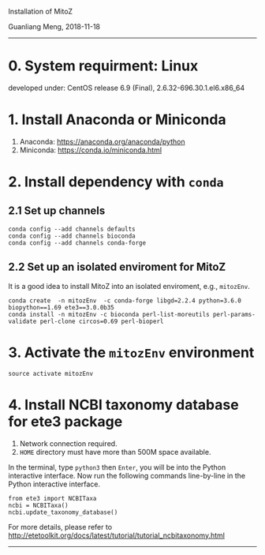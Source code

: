 Installation of MitoZ

Guanliang Meng, 2018-11-18

********************************************************************

# 0. System requirment: Linux

developed under: CentOS release 6.9 (Final), 2.6.32-696.30.1.el6.x86_64

# 1. Install Anaconda or Miniconda
1. Anaconda: https://anaconda.org/anaconda/python
2. Miniconda: https://conda.io/miniconda.html


# 2. Install dependency with `conda`

## 2.1 Set up channels

    conda config --add channels defaults
    conda config --add channels bioconda
    conda config --add channels conda-forge

## 2.2 Set up an isolated enviroment for MitoZ

It is a good idea to install MitoZ into an isolated enviroment, e.g., `mitozEnv`.

    conda create  -n mitozEnv  -c conda-forge libgd=2.2.4 python=3.6.0 biopython==1.69 ete3==3.0.0b35
    conda install -n mitozEnv -c bioconda perl-list-moreutils perl-params-validate perl-clone circos=0.69 perl-bioperl


# 3. Activate the `mitozEnv` environment

    source activate mitozEnv

# 4. Install NCBI taxonomy database for ete3 package
1. Network connection required.
2. `HOME` directory must have more than 500M space available.

In the terminal, type `python3` then `Enter`, you will be into the Python interactive interface. Now run the following commands line-by-line in the Python interactive interface.

    from ete3 import NCBITaxa
    ncbi = NCBITaxa()
    ncbi.update_taxonomy_database()

For more details, please refer to http://etetoolkit.org/docs/latest/tutorial/tutorial_ncbitaxonomy.html

********************************************************************
